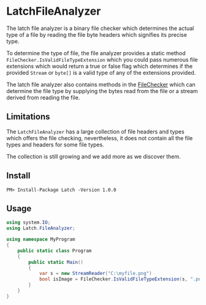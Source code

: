 # LatchFileAnalyzer
The latch file analyzer is a binary file checker which determines the actual type of a file by reading
the file byte headers which signifies its precise type.

To determine the type of file, the file analyzer provides a static method `FileChecker.IsValidFileTypeExtension`
which you could pass numerous file extensions which would return a true or false flag which determines if the
provided `Stream` or `byte[]` is a valid type of any of the extensions provided.

The latch file analyzer also contains methods in the [FileChecker](./FileChecker.cs) which can determine the
file type by supplying the bytes read from the file or a stream derived from reading the file.

## Limitations
The `LatchFileAnalyzer` has a large collection of file headers and types which offers the file checking,
nevertheless, it does not contain all the file types and headers for some file types.

The collection is still growing and we add more as we discover them.

## Install

```
PM> Install-Package Latch -Version 1.0.0
```

## Usage

``` C#
using system.IO;
using Latch.FileAnalyzer;

using namespace MyProgram
{
	public static class Program
	{
		public static Main()
		{
			var s = new StreamReader("C:\myfile.png")
			bool isImage = FileChecker.IsValidFileTypeExtension(s, ".png", ".jpg", ".svg")
		}
	}
}
```